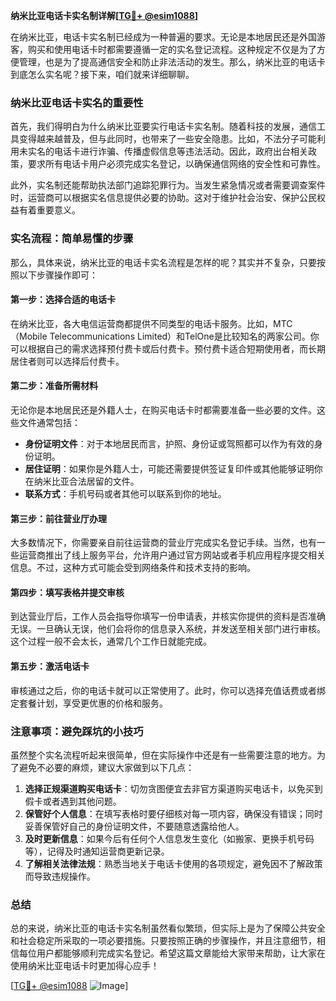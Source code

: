 **纳米比亚电话卡实名制详解[[TG💪+ @esim1088](https://t.me/s/esim1088)]**

在纳米比亚，电话卡实名制已经成为一种普遍的要求。无论是本地居民还是外国游客，购买和使用电话卡时都需要遵循一定的实名登记流程。这种规定不仅是为了方便管理，也是为了提高通信安全和防止非法活动的发生。那么，纳米比亚的电话卡到底怎么实名呢？接下来，咱们就来详细聊聊。

### 纳米比亚电话卡实名的重要性

首先，我们得明白为什么纳米比亚要实行电话卡实名制。随着科技的发展，通信工具变得越来越普及，但与此同时，也带来了一些安全隐患。比如，不法分子可能利用未实名的电话卡进行诈骗、传播虚假信息等违法活动。因此，政府出台相关政策，要求所有电话卡用户必须完成实名登记，以确保通信网络的安全性和可靠性。

此外，实名制还能帮助执法部门追踪犯罪行为。当发生紧急情况或者需要调查案件时，运营商可以根据实名信息提供必要的协助。这对于维护社会治安、保护公民权益有着重要意义。

### 实名流程：简单易懂的步骤

那么，具体来说，纳米比亚的电话卡实名流程是怎样的呢？其实并不复杂，只要按照以下步骤操作即可：

#### 第一步：选择合适的电话卡

在纳米比亚，各大电信运营商都提供不同类型的电话卡服务。比如，MTC（Mobile Telecommunications Limited）和TelOne是比较知名的两家公司。你可以根据自己的需求选择预付费卡或后付费卡。预付费卡适合短期使用者，而长期居住者则可以选择后付费卡。

#### 第二步：准备所需材料

无论你是本地居民还是外籍人士，在购买电话卡时都需要准备一些必要的文件。这些文件通常包括：

- **身份证明文件**：对于本地居民而言，护照、身份证或驾照都可以作为有效的身份证明。
- **居住证明**：如果你是外籍人士，可能还需要提供签证复印件或其他能够证明你在纳米比亚合法居留的文件。
- **联系方式**：手机号码或者其他可以联系到你的地址。

#### 第三步：前往营业厅办理

大多数情况下，你需要亲自前往运营商的营业厅完成实名登记手续。当然，也有一些运营商推出了线上服务平台，允许用户通过官方网站或者手机应用程序提交相关信息。不过，这种方式可能会受到网络条件和技术支持的影响。

#### 第四步：填写表格并提交审核

到达营业厅后，工作人员会指导你填写一份申请表，并核实你提供的资料是否准确无误。一旦确认无误，他们会将你的信息录入系统，并发送至相关部门进行审核。这个过程一般不会太长，通常几个工作日就能完成。

#### 第五步：激活电话卡

审核通过之后，你的电话卡就可以正常使用了。此时，你可以选择充值话费或者绑定套餐计划，享受更优惠的价格和服务。

### 注意事项：避免踩坑的小技巧

虽然整个实名流程听起来很简单，但在实际操作中还是有一些需要注意的地方。为了避免不必要的麻烦，建议大家做到以下几点：

1. **选择正规渠道购买电话卡**：切勿贪图便宜去非官方渠道购买电话卡，以免买到假卡或者遇到其他问题。
2. **保管好个人信息**：在填写表格时要仔细核对每一项内容，确保没有错误；同时妥善保管好自己的身份证明文件，不要随意透露给他人。
3. **及时更新信息**：如果今后有任何个人信息发生变化（如搬家、更换手机号码等），记得及时通知运营商更新记录。
4. **了解相关法律法规**：熟悉当地关于电话卡使用的各项规定，避免因不了解政策而导致违规操作。

### 总结

总的来说，纳米比亚的电话卡实名制虽然看似繁琐，但实际上是为了保障公共安全和社会稳定所采取的一项必要措施。只要按照正确的步骤操作，并且注意细节，相信每位用户都能够顺利完成实名登记。希望这篇文章能给大家带来帮助，让大家在使用纳米比亚电话卡时更加得心应手！

[[TG💪+ @esim1088](https://t.me/s/esim1088) ![Image](https://i.postimg.cc/4NQfJmqS/Snipaste-2025-05-13-00-14-12.png)]